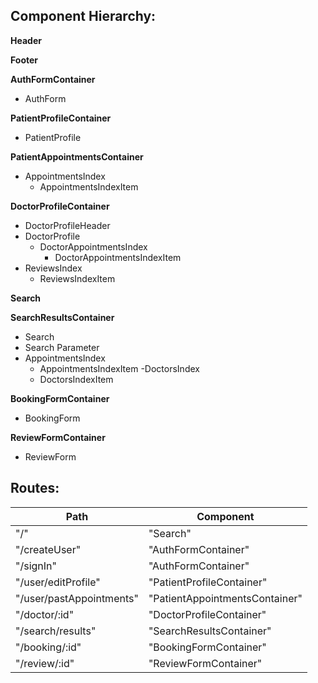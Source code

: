 ## Component Hierarchy:

**Header**

**Footer**

**AuthFormContainer**
- AuthForm

**PatientProfileContainer**
- PatientProfile

**PatientAppointmentsContainer**
- AppointmentsIndex
  + AppointmentsIndexItem

**DoctorProfileContainer**
- DoctorProfileHeader
- DoctorProfile
  - DoctorAppointmentsIndex
    + DoctorAppointmentsIndexItem
- ReviewsIndex
  + ReviewsIndexItem

**Search**

**SearchResultsContainer**
- Search
- Search Parameter
- AppointmentsIndex
  + AppointmentsIndexItem
-DoctorsIndex
  + DoctorsIndexItem

**BookingFormContainer**
- BookingForm

**ReviewFormContainer**
- ReviewForm

## Routes:

| Path                         | Component                        |
|------------------------------|----------------------------------|
| "/"                          | "Search"                         |
| "/createUser"                | "AuthFormContainer"              |
| "/signIn"                    | "AuthFormContainer"              |
| "/user/editProfile"          | "PatientProfileContainer"        |
| "/user/pastAppointments"     | "PatientAppointmentsContainer"   |
| "/doctor/:id"                | "DoctorProfileContainer"         |
| "/search/results"            | "SearchResultsContainer"         |
| "/booking/:id"               | "BookingFormContainer"           |
| "/review/:id"                | "ReviewFormContainer"            |
